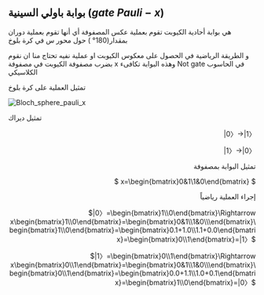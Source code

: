 ## بوابة باولي السينية ($gate$ $Pauli-x$)



هي بوابة أحادية الكيوبت  تقوم بعملية عكس المصفوفة أي أنها  تقوم بعملية دوران بمقدار($180°$
) حول محور س في كرة بلوخ

و الطريقة الرياضية في الحصول على معكوس الكيوبت او عملية نفيه تحتاج منا ان نقوم بضرب مصفوفة الكيوبت في مصفوفة x وهذه البوابة تكافىء Not gate في الحاسوب الكلاسيكي 



تمثيل العملية على كرة بلوخ

 ![Bloch_sphere_pauli_x](~/images/paulix.gif)
 

تمثيل ديراك
 <div align="right">

$|0〉\rightarrow|1〉$

$|1〉\rightarrow|0〉$

تمثيل البوابة بمصفوفة 

$ x=\begin{bmatrix}0&1\\1&0\end{bmatrix} $

إجراء العملية رياضياً 

$|0〉=\begin{bmatrix}1\\0\end{bmatrix}\Rightarrow x\begin{bmatrix}1\\0\end{bmatrix}=\begin{bmatrix}0&1\\1&0\\\end{bmatrix}\begin{bmatrix}1\\0\end{bmatrix}=\begin{bmatrix}0.1+1.0\\1.1+0.0\end{bmatrix}=\begin{bmatrix}0\\1\end{bmatrix}=|1〉$

$|1〉=\begin{bmatrix}0\\1\end{bmatrix}\Rightarrow x\begin{bmatrix}0\\1\end{bmatrix}=\begin{bmatrix}0&1\\1&0\\\end{bmatrix}\begin{bmatrix}0\\1\end{bmatrix}=\begin{bmatrix}0.0+1.1\\1.0+0.1\end{bmatrix}=\begin{bmatrix}1\\0\end{bmatrix}=|0〉$
</div>



 <!-- ![pauli x](~/images/pauli_x_gate1.jpg) -->


<!-- المصادر -->
<!-- https://www.quantum-inspire.com/kbase/pauli-x/ -->
<!-- https://en.wikipedia.org/wiki/Quantum_logic_gate -->
